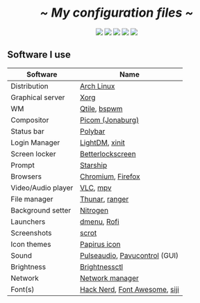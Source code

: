  <!-- HEADERS -->
 <h1 align="center">
  <b> 
   <i>
    ~ My configuration files ~
   </i>
  </b>
</h1>
 
<!-- HEADER PICTURE
<div align="center">
 


</div>
-->
 
  <!-- BADGES-->
<div align="center">
  <img src="https://img.shields.io/github/stars/slash071/Linux"> 
  <img src="https://img.shields.io/github/license/slash071/Linux?color=purple">
  <img src="https://img.shields.io/badge/Linux-%F0%9F%90%A7-yellow">
  <img src="https://img.shields.io/github/repo-size/slash071/Linux?color=cyan">
  <img src="https://img.shields.io/github/last-commit/slash071/Linux"> 
</div>

<!--LIST -->
## Software I use
|Software		| Name                                                                                                 					                                         |
|-----------------------|---------------------------------------------------------------------------------------------------------------------------------------|
| Distribution		|  [Arch Linux](https://archlinux.org/)													                                                                                            |
| Graphical server  |  [Xorg](https://www.x.org/wiki/)                                                                                                           |
| WM			|  [Qtile](https://wiki.archlinux.org/title/Qtile), [bspwm](https://wiki.archlinux.org/title/Bspwm)														                                        |
| Compositor		|  [Picom (Jonaburg)](https://github.com/jonaburg/picom) 											                                                                              |
| Status bar		|  [Polybar](https://github.com/polybar/polybar)				                                               							                                        |
| Login Manager		|  [LightDM](https://wiki.archlinux.org/title/LightDM), [xinit](https://wiki.archlinux.org/title/Xinit) 										               	             |
| Screen locker		|  [Betterlockscreen](https://github.com/betterlockscreen/betterlockscreen)								                                                            |
| Prompt		|  [Starship](https://starship.rs/)										                                                                          			                            |
| Browsers		|  [Chromium](https://www.chromium.org/chromium-projects/), [Firefox](https://www.mozilla.org/en-US/firefox/new/)		                                 |
| Video/Audio player	|  [VLC](https://www.videolan.org/vlc/), [mpv](https://wiki.archlinux.org/title/Mpv)							               					                            |
| File manager  |  [Thunar](https://wiki.archlinux.org/title/thunar), [ranger](https://github.com/ranger/ranger)                                                |
| Background setter	|  [Nitrogen](https://wiki.archlinux.org/title/Nitrogen)											                                                                         |
| Launchers		|  [dmenu](https://tools.suckless.org/dmenu/), [Rofi](https://wiki.archlinux.org/title/Rofi)                                                       |
| Screenshots		|  [scrot](https://github.com/resurrecting-open-source-projects/scrot)                                                                           |
| Icon themes		|  [Papirus icon](https://github.com/PapirusDevelopmentTeam/papirus-icon-theme)     	                                                            |
| Sound			|  [Pulseaudio](https://wiki.archlinux.org/title/PulseAudio), [Pavucontrol](https://github.com/pulseaudio/pavucontrol) (GUI)		                        |
| Brightness  |  [Brightnessctl](https://github.com/Hummer12007/brightnessctl)                                                                                  |
| Network		|  [Network manager](https://wiki.archlinux.org/title/NetworkManager)									                                                                       |
| Font(s)  |  [Hack Nerd](https://github.com/ryanoasis/nerd-fonts), [Font Awesome](https://fontawesome.com/), [siji](https://github.com/stark/siji)             |
